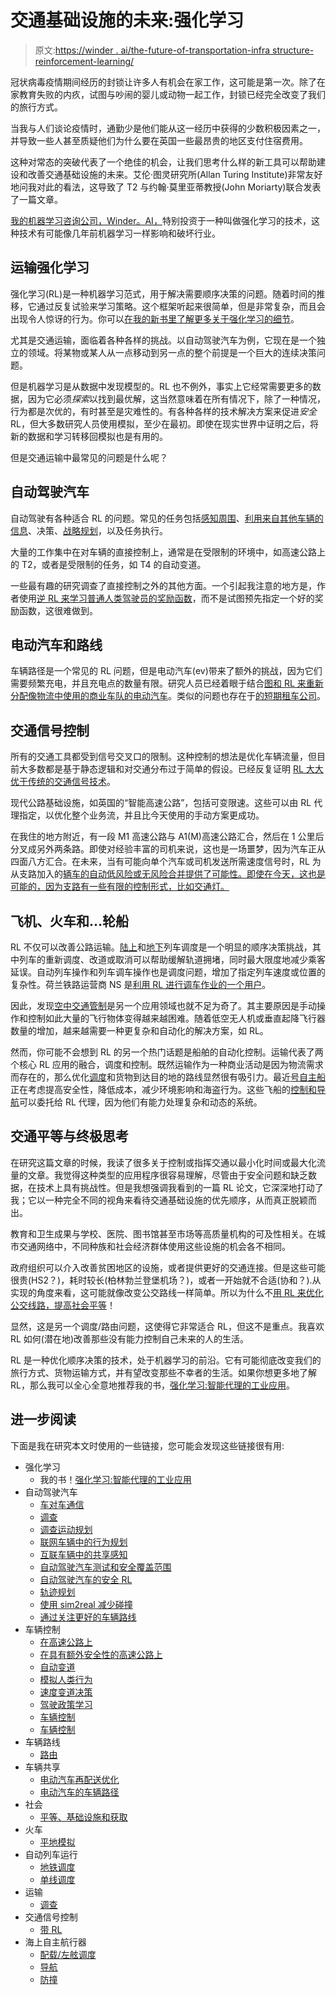 # 交通基础设施的未来:强化学习

> 原文:[https://winder . ai/the-future-of-transportation-infra structure-reinforcement-learning/](https://winder.ai/the-future-of-transportation-infrastructure-reinforcement-learning/)

冠状病毒疫情期间经历的封锁让许多人有机会在家工作，这可能是第一次。除了在家教育失败的内疚，试图与吵闹的婴儿或动物一起工作，封锁已经完全改变了我们的旅行方式。

当我与人们谈论疫情时，通勤少是他们能从这一经历中获得的少数积极因素之一，并导致一些人甚至质疑他们为什么要在英国一些最昂贵的地区支付住宿费用。

这种对常态的突破代表了一个绝佳的机会，让我们思考什么样的新工具可以帮助建设和改善交通基础设施的未来。艾伦·图灵研究所(Allan Turing Institute)非常友好地问我对此的看法，这导致了 T2 与约翰·莫里亚蒂教授(John Moriarty)联合发表了一篇文章。

[我的机器学习咨询公司，Winder。AI，](https://winder.ai/)特别投资于一种叫做强化学习的技术，这种技术有可能像几年前机器学习一样影响和破坏行业。

## 运输强化学习

强化学习(RL)是一种机器学习范式，用于解决需要顺序决策的问题。随着时间的推移，它通过反复试验来学习策略。这个框架听起来很简单，但是非常复杂，而且会出现令人惊讶的行为。你可以[在我的新书里了解更多关于强化学习的细节](https://rl-book.com)。

尤其是交通运输，面临着各种各样的挑战。以自动驾驶汽车为例，它现在是一个独立的领域。将某物或某人从一点移动到另一点的整个前提是一个巨大的连续决策问题。

但是机器学习是从数据中发现模型的。RL 也不例外，事实上它经常需要更多的数据，因为它必须*探索*以找到最优解，这当然意味着在所有情况下，除了一种情况，行为都是次优的，有时甚至是灾难性的。有各种各样的技术解决方案来促进*安全* RL，但大多数研究人员使用模拟，至少在最初。即使在现实世界中证明之后，将新的数据和学习转移回模拟也是有用的。

但是交通运输中最常见的问题是什么呢？

## 自动驾驶汽车

自动驾驶有各种适合 RL 的问题。常见的任务包括[感知周围](https://arxiv.org/abs/2004.10927)、[利用来自其他车辆的信息](https://arxiv.org/abs/1711.00968)、决策、[战略规划](https://arxiv.org/abs/2011.04752)，以及任务执行。

大量的工作集中在对车辆的直接控制上，通常是在受限制的环境中，如高速公路上的 T2，或者是受限制的任务，如 T4 的自动变道。

一些最有趣的研究调查了直接控制之外的其他方面。一个引起我注意的地方是，作者使用[逆 RL 来学习普通人类驾驶员的奖励函数](https://arxiv.org/abs/2010.03118)，而不是试图预先指定一个好的奖励函数，这很难做到。

## 电动汽车和路线

车辆路径是一个常见的 RL 问题，但是电动汽车(ev)带来了额外的挑战，因为它们需要频繁充电，并且充电点的数量有限。研究人员已经着眼于结合[图和 RL 来重新分配像物流中使用的商业车队的电动汽车](https://arxiv.org/abs/2010.02068)。类似的问题也存在于[的短期租车公司](https://arxiv.org/abs/2010.02369)。

## 交通信号控制

所有的交通工具都受到信号交叉口的限制。这种控制的想法是优化车辆流量，但目前大多数都是基于静态逻辑和对交通分布过于简单的假设。已经反复证明 [RL 大大优于传统的交通信号技术](https://arxiv.org/abs/1905.04716)。

现代公路基础设施，如英国的“智能高速公路”，包括可变限速。这些可以由 RL 代理指定，以优化整个业务流，并且比今天使用的手动方案更成功。

在我住的地方附近，有一段 M1 高速公路与 A1(M)高速公路汇合，然后在 1 公里后分叉成另外两条路。即使对经验丰富的司机来说，这也是一场噩梦，因为汽车正从四面八方汇合。在未来，当有可能向单个汽车或司机发送所需速度信号时，RL 为从支路加入的[辆车的自动低风险或无风险合并提供了可能性。即使在今天，这也是可能的，因为支路有一些有限的控制形式，比如交通灯。](https://arxiv.org/abs/2010.10567)

## 飞机、火车和&mldr;轮船

RL 不仅可以改善公路运输。[陆上](https://www.mdpi.com/1996-1073/12/18/3461)和[地下](https://arxiv.org/abs/2003.03327)列车调度是一个明显的顺序决策挑战，其中列车的重新调度、改道或取消可以帮助缓解轨道拥堵，同时最大限度地减少乘客延误。自动列车操作和列车调车操作也是调度问题，增加了指定列车速度或位置的复杂性。荷兰铁路运营商 NS 是[利用 RL 进行调车作业的一个用户](https://ieeexplore.ieee.org/document/8616516)。

因此，发现[空中交通管制](https://arxiv.org/abs/1905.01303)是另一个应用领域也就不足为奇了。其主要原因是手动操作和控制如此大量的飞行物体变得越来越困难。随着低空无人机或垂直起降飞行器数量的增加，越来越需要一种更复杂和自动化的解决方案，如 RL。

然而，你可能不会想到 RL 的另一个热门话题是船舶的自动化控制。运输代表了两个核心 RL 应用的融合，调度和控制。既然运输作为一种商业活动是因为物流需求而存在的，那么优化[调度](https://content.sciendo.com/view/journals/pomr/24/s3/article-p102.xml)和货物到达目的地的路线显然很有吸引力。最近[号自主船](https://en.wikipedia.org/wiki/Autonomous_cargo_ship)正在考虑提高安全性，降低成本，减少环境影响和海盗行为。这些飞船的[控制和导航](https://www.mdpi.com/1424-8220/20/2/426)可以委托给 RL 代理，因为他们有能力处理复杂和动态的系统。

## 交通平等与终极思考

在研究这篇文章的时候，我读了很多关于控制或指挥交通以最小化时间或最大化流量的文章。我觉得这种类型的应用程序很容易理解，尽管由于安全问题和缺乏数据，在技术上具有挑战性。但是我想强调我看到的一篇 RL 论文，它深深地打动了我；它以一种完全不同的视角来看待交通基础设施的优先顺序，从而真正脱颖而出。

教育和卫生成果与学校、医院、图书馆甚至市场等高质量机构的可及性相关。在城市交通网络中，不同种族和社会经济群体使用这些设施的机会各不相同。

政府组织可以介入改善贫困地区的设施，或者提供更好的交通连接。但是这些可能很贵(HS2？)，耗时较长(柏林勃兰登堡机场？)，或者一开始就不合适(协和？).从实现的角度来看，这可能就像改变公交路线一样简单。所以为什么不[用 RL 来优化公交线路，提高社会平等](https://arxiv.org/abs/2012.03900)！

显然，这是另一个调度/路由问题，这使得它非常适合 RL，但这不是重点。我喜欢 RL 如何(潜在地)改善那些没有能力控制自己未来的人的生活。

RL 是一种优化顺序决策的技术，处于机器学习的前沿。它有可能彻底改变我们的旅行方式、货物运输方式，并有望改变那些不幸者的生活。如果你想更多地了解 RL，那么我可以全心全意地推荐我的书，[强化学习:智能代理的工业应用](https://rl-book.com)。

## 进一步阅读

下面是我在研究本文时使用的一些链接，您可能会发现这些链接很有用:

*   强化学习
    *   我的书！[强化学习:智能代理的工业应用](https://rl-book.com)
*   自动驾驶汽车
    *   [车对车通信](https://arxiv.org/abs/1711.00968)
    *   [调查](https://arxiv.org/abs/2002.00444)
    *   [调查运动规划](https://arxiv.org/abs/2001.11231)
    *   [联网车辆中的行为规划](https://arxiv.org/abs/2003.04371)
    *   [互联车辆中的共享感知](https://arxiv.org/abs/2004.10927)
    *   [自动驾驶汽车测试和安全覆盖范围](https://arxiv.org/abs/2005.13976)
    *   [自动驾驶汽车的安全 RL](https://arxiv.org/abs/2003.01303)
    *   [轨迹规划](https://arxiv.org/abs/2011.04752)
    *   [使用 sim2real 减少碰撞](https://arxiv.org/abs/1911.11699)
    *   [通过关注更好的车辆路线](https://arxiv.org/abs/2002.03282)
*   车辆控制
    *   [在高速公路上](https://arxiv.org/abs/1904.00035)
    *   [在具有额外安全性的高速公路上](https://arxiv.org/abs/1910.12905)
    *   [自动变道](https://arxiv.org/abs/1804.07871)
    *   [模拟人类行为](https://arxiv.org/abs/2010.03118)
    *   [速度变道决策](https://arxiv.org/abs/1803.10056)
    *   [驾驶政策学习](https://arxiv.org/abs/1709.04622)
    *   [车辆控制](https://arxiv.org/abs/1909.12153)
    *   [车辆控制](https://arxiv.org/abs/1804.06264)
*   车辆路线
    *   [路由](https://arxiv.org/abs/1802.04240)
*   车辆共享
    *   [电动汽车再配送优化](https://arxiv.org/abs/2010.02369)
    *   [电动汽车的车辆路径](https://arxiv.org/abs/2010.02068)
*   社会
    *   [平等、基础设施和获取](https://arxiv.org/abs/2012.03900)
*   火车
    *   [平地模拟](https://arxiv.org/abs/2012.05893)
*   自动列车运行
    *   [地铁调度](https://arxiv.org/abs/2003.03327)
    *   [单线调度](https://arxiv.org/abs/2009.00433)
*   运输
    *   [调查](https://arxiv.org/abs/2010.06187)
*   交通信号控制
    *   [带 RL](https://arxiv.org/abs/1905.04716)
*   海上自主航行器
    *   [配载/左舷调度](https://content.sciendo.com/view/journals/pomr/24/s3/article-p102.xml)
    *   [导航](https://www.mdpi.com/1424-8220/20/2/426)
    *   [防撞](https://arxiv.org/abs/2006.09540)